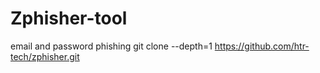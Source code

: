 # Zphisher-tool
email and password phishing
git clone --depth=1 https://github.com/htr-tech/zphisher.git
